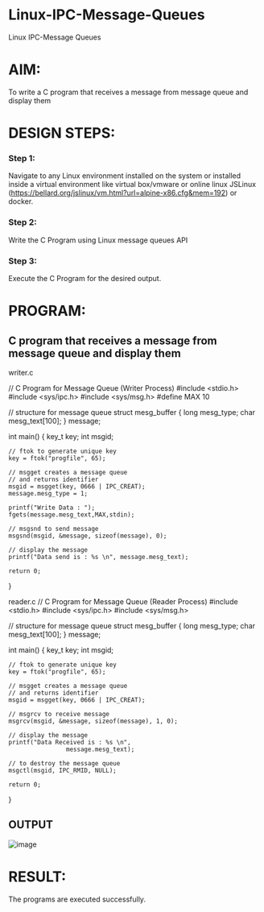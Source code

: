 # Linux-IPC-Message-Queues
Linux IPC-Message Queues

# AIM:
To write a C program that receives a message from message queue and display them

# DESIGN STEPS:

### Step 1:

Navigate to any Linux environment installed on the system or installed inside a virtual environment like virtual box/vmware or online linux JSLinux (https://bellard.org/jslinux/vm.html?url=alpine-x86.cfg&mem=192) or docker.

### Step 2:

Write the C Program using Linux message queues API 

### Step 3:

Execute the C Program for the desired output. 

# PROGRAM:

## C program that receives a message from message queue and display them

writer.c

// C Program for Message Queue (Writer Process) 
#include <stdio.h> 
#include <sys/ipc.h> 
#include <sys/msg.h> 
#define MAX 10 

// structure for message queue 
struct mesg_buffer { 
	long mesg_type; 
	char mesg_text[100]; 
} message; 

int main() 
{ 
	key_t key; 
	int msgid; 

	// ftok to generate unique key 
	key = ftok("progfile", 65); 

	// msgget creates a message queue 
	// and returns identifier 
	msgid = msgget(key, 0666 | IPC_CREAT); 
	message.mesg_type = 1; 

	printf("Write Data : "); 
	fgets(message.mesg_text,MAX,stdin); 

	// msgsnd to send message 
	msgsnd(msgid, &message, sizeof(message), 0); 

	// display the message 
	printf("Data send is : %s \n", message.mesg_text); 

	return 0; 
} 


reader.c
// C Program for Message Queue (Reader Process) 
#include <stdio.h> 
#include <sys/ipc.h> 
#include <sys/msg.h> 

// structure for message queue 
struct mesg_buffer { 
	long mesg_type; 
	char mesg_text[100]; 
} message; 

int main() 
{ 
	key_t key; 
	int msgid; 

	// ftok to generate unique key 
	key = ftok("progfile", 65); 

	// msgget creates a message queue 
	// and returns identifier 
	msgid = msgget(key, 0666 | IPC_CREAT); 

	// msgrcv to receive message 
	msgrcv(msgid, &message, sizeof(message), 1, 0); 

	// display the message 
	printf("Data Received is : %s \n", 
					message.mesg_text); 

	// to destroy the message queue 
	msgctl(msgid, IPC_RMID, NULL); 

	return 0; 
} 




## OUTPUT

![image](https://github.com/Lathika2006/Linux-IPC-Message-Queues/assets/148959215/a97baaab-aa78-4e85-a9e6-8be6971b1303)



# RESULT:
The programs are executed successfully.
